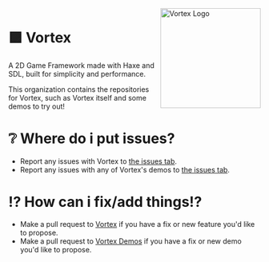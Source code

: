 <img src="https://avatars.githubusercontent.com/u/146598504" alt="Vortex Logo" align="right" width="200" height="200" />

# 🟪 Vortex
A 2D Game Framework made with Haxe and SDL, built for simplicity and performance.

This organization contains the repositories for Vortex, such as Vortex itself and some demos to try out!

# ❔ Where do i put issues?
- Report any issues with Vortex to [the issues tab](https://github.com/vortex-haxe/vortex/issues).
- Report any issues with any of Vortex's demos to [the issues tab](https://github.com/vortex-haxe/vortex-demos/issues).

# ⁉️ How can i fix/add things!?
- Make a pull request to [Vortex](https://github.com/vortex-haxe/vortex/pulls) if you have a fix or new feature you'd like to propose.
- Make a pull request to [Vortex Demos](https://github.com/vortex-haxe/vortex-demos/pulls) if you have a fix or new demo you'd like to propose.
